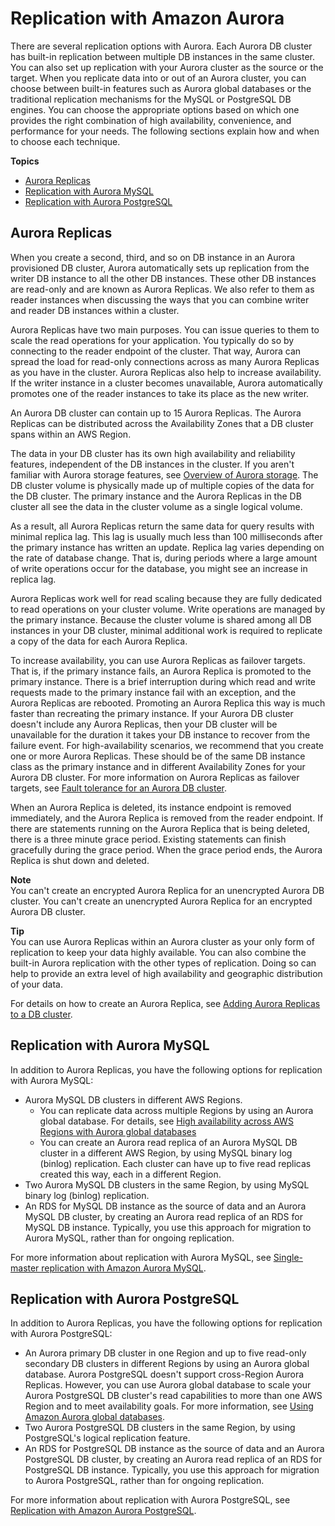 # Replication with Amazon Aurora<a name="Aurora.Replication"></a>

There are several replication options with Aurora\. Each Aurora DB cluster has built\-in replication between multiple DB instances in the same cluster\. You can also set up replication with your Aurora cluster as the source or the target\. When you replicate data into or out of an Aurora cluster, you can choose between built\-in features such as Aurora global databases or the traditional replication mechanisms for the MySQL or PostgreSQL DB engines\. You can choose the appropriate options based on which one provides the right combination of high availability, convenience, and performance for your needs\. The following sections explain how and when to choose each technique\.

**Topics**
+ [Aurora Replicas](#Aurora.Replication.Replicas)
+ [Replication with Aurora MySQL](#Aurora.Replication.AuroraMySQL)
+ [Replication with Aurora PostgreSQL](#Aurora.Replication.AuroraPostgreSQL)

## Aurora Replicas<a name="Aurora.Replication.Replicas"></a>

When you create a second, third, and so on DB instance in an Aurora provisioned DB cluster, Aurora automatically sets up replication from the writer DB instance to all the other DB instances\. These other DB instances are read\-only and are known as Aurora Replicas\. We also refer to them as reader instances when discussing the ways that you can combine writer and reader DB instances within a cluster\.

Aurora Replicas have two main purposes\. You can issue queries to them to scale the read operations for your application\. You typically do so by connecting to the reader endpoint of the cluster\. That way, Aurora can spread the load for read\-only connections across as many Aurora Replicas as you have in the cluster\. Aurora Replicas also help to increase availability\. If the writer instance in a cluster becomes unavailable, Aurora automatically promotes one of the reader instances to take its place as the new writer\.

An Aurora DB cluster can contain up to 15 Aurora Replicas\. The Aurora Replicas can be distributed across the Availability Zones that a DB cluster spans within an AWS Region\.

The data in your DB cluster has its own high availability and reliability features, independent of the DB instances in the cluster\. If you aren't familiar with Aurora storage features, see [Overview of Aurora storage](Aurora.Overview.StorageReliability.md#Aurora.Overview.Storage)\. The DB cluster volume is physically made up of multiple copies of the data for the DB cluster\. The primary instance and the Aurora Replicas in the DB cluster all see the data in the cluster volume as a single logical volume\. 

As a result, all Aurora Replicas return the same data for query results with minimal replica lag\. This lag is usually much less than 100 milliseconds after the primary instance has written an update\. Replica lag varies depending on the rate of database change\. That is, during periods where a large amount of write operations occur for the database, you might see an increase in replica lag\.

Aurora Replicas work well for read scaling because they are fully dedicated to read operations on your cluster volume\. Write operations are managed by the primary instance\. Because the cluster volume is shared among all DB instances in your DB cluster, minimal additional work is required to replicate a copy of the data for each Aurora Replica\.

To increase availability, you can use Aurora Replicas as failover targets\. That is, if the primary instance fails, an Aurora Replica is promoted to the primary instance\. There is a brief interruption during which read and write requests made to the primary instance fail with an exception, and the Aurora Replicas are rebooted\. Promoting an Aurora Replica this way is much faster than recreating the primary instance\. If your Aurora DB cluster doesn't include any Aurora Replicas, then your DB cluster will be unavailable for the duration it takes your DB instance to recover from the failure event\. For high\-availability scenarios, we recommend that you create one or more Aurora Replicas\. These should be of the same DB instance class as the primary instance and in different Availability Zones for your Aurora DB cluster\. For more information on Aurora Replicas as failover targets, see [Fault tolerance for an Aurora DB cluster](Concepts.AuroraHighAvailability.md#Aurora.Managing.FaultTolerance)\.

When an Aurora Replica is deleted, its instance endpoint is removed immediately, and the Aurora Replica is removed from the reader endpoint\. If there are statements running on the Aurora Replica that is being deleted, there is a three minute grace period\. Existing statements can finish gracefully during the grace period\. When the grace period ends, the Aurora Replica is shut down and deleted\.

**Note**  
You can't create an encrypted Aurora Replica for an unencrypted Aurora DB cluster\. You can't create an unencrypted Aurora Replica for an encrypted Aurora DB cluster\.

**Tip**  
 You can use Aurora Replicas within an Aurora cluster as your only form of replication to keep your data highly available\. You can also combine the built\-in Aurora replication with the other types of replication\. Doing so can help to provide an extra level of high availability and geographic distribution of your data\. 

For details on how to create an Aurora Replica, see [Adding Aurora Replicas to a DB cluster](aurora-replicas-adding.md)\.

## Replication with Aurora MySQL<a name="Aurora.Replication.AuroraMySQL"></a>

In addition to Aurora Replicas, you have the following options for replication with Aurora MySQL:
+ Aurora MySQL DB clusters in different AWS Regions\.
  +  You can replicate data across multiple Regions by using an Aurora global database\. For details, see [High availability across AWS Regions with Aurora global databases](Concepts.AuroraHighAvailability.md#Concepts.AuroraHighAvailability.GlobalDB) 
  +  You can create an Aurora read replica of an Aurora MySQL DB cluster in a different AWS Region, by using MySQL binary log \(binlog\) replication\. Each cluster can have up to five read replicas created this way, each in a different Region\. 
+ Two Aurora MySQL DB clusters in the same Region, by using MySQL binary log \(binlog\) replication\.
+ An RDS for MySQL DB instance as the source of data and an Aurora MySQL DB cluster, by creating an Aurora read replica of an RDS for MySQL DB instance\. Typically, you use this approach for migration to Aurora MySQL, rather than for ongoing replication\.

For more information about replication with Aurora MySQL, see [Single\-master replication with Amazon Aurora MySQL](AuroraMySQL.Replication.md)\.

## Replication with Aurora PostgreSQL<a name="Aurora.Replication.AuroraPostgreSQL"></a>

In addition to Aurora Replicas, you have the following options for replication with Aurora PostgreSQL:
+ An Aurora primary DB cluster in one Region and up to five read\-only secondary DB clusters in different Regions by using an Aurora global database\. Aurora PostgreSQL doesn't support cross\-Region Aurora Replicas\. However, you can use Aurora global database to scale your Aurora PostgreSQL DB cluster's read capabilities to more than one AWS Region and to meet availability goals\. For more information, see [Using Amazon Aurora global databases](aurora-global-database.md)\. 
+ Two Aurora PostgreSQL DB clusters in the same Region, by using PostgreSQL's logical replication feature\.
+ An RDS for PostgreSQL DB instance as the source of data and an Aurora PostgreSQL DB cluster, by creating an Aurora read replica of an RDS for PostgreSQL DB instance\. Typically, you use this approach for migration to Aurora PostgreSQL, rather than for ongoing replication\.

For more information about replication with Aurora PostgreSQL, see [Replication with Amazon Aurora PostgreSQL](AuroraPostgreSQL.Replication.md)\.